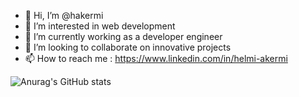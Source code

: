 - 👋 Hi, I’m @hakermi
- 👀 I’m interested in web development
- 🌱 I’m currently working as a developer engineer
- 💞️ I’m looking to collaborate on innovative projects
- 📫 How to reach me : https://www.linkedin.com/in/helmi-akermi

<!---
hakermi/hakermi is a ✨ special ✨ repository because its `README.md` (this file) appears on your GitHub profile.
You can click the Preview link to take a look at your changes.
--->

![Anurag's GitHub stats](https://github-readme-stats.vercel.app/api?username=hakermi&show_icons=true&theme=radical)

